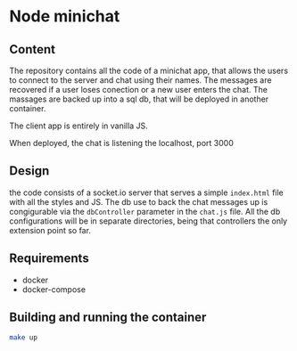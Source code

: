 # Node minichat

## Content

The repository contains all the code of a minichat app, that allows the users
 to connect to the server and chat using their names. The messages are recovered
 if a user loses conection or a new user enters the chat. The massages are backed
 up into a sql db, that will be deployed in another container. 

 The client app is entirely in vanilla JS.

 When deployed, the chat is listening the localhost, port 3000

## Design
the code consists of a socket.io server that serves a simple `index.html` file with all the styles and JS. The db use to back the chat messages up is congigurable via the `dbController` parameter in the `chat.js` file. All the db configurations will be in separate directories, being that controllers the only extension point so far. 


## Requirements

* docker 
* docker-compose

## Building and running the container

```sh
make up
```
